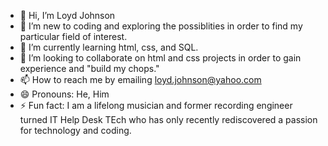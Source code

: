 - 👋 Hi, I’m Loyd Johnson
- 👀 I’m new to coding and exploring the possiblities in order to find my particular field of interest.
- 🌱 I’m currently learning html, css, and SQL.
- 💞️ I’m looking to collaborate on html and css projects in order to gain experience and "build my chops."
- 📫 How to reach me by emailing loyd.johnson@yahoo.com
- 😄 Pronouns: He, Him
- ⚡ Fun fact: I am a lifelong musician and former recording engineer turned IT Help Desk TEch who has only recently rediscovered a passion for technology and coding.
